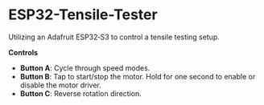 # ESP32-Tensile-Tester
Utilizing an Adafruit ESP32‑S3 to control a tensile testing setup.

**Controls**

- **Button A**: Cycle through speed modes.
- **Button B**: Tap to start/stop the motor. Hold for one second to enable or disable the motor driver.
- **Button C**: Reverse rotation direction.

